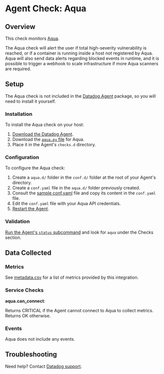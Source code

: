 # Agent Check: Aqua

## Overview

This check monitors [Aqua][1].

The Aqua check will alert the user if total high-severity vulnerability is reached, or if a container is running inside a host not registered by Aqua. Aqua will also send data alerts regarding blocked events in runtime, and it is possible to trigger a webhook to scale infrastructure if more Aqua scanners are required.

## Setup

The Aqua check is not included in the [Datadog Agent][2] package, so you will
need to install it yourself.

### Installation

To install the Aqua check on your host:

1. [Download the Datadog Agent][2].
2. Download the [`aqua.py` file][8] for Aqua.
3. Place it in the Agent's `checks.d` directory.

### Configuration

To configure the Aqua check: 

1. Create a `aqua.d/` folder in the `conf.d/` folder at the root of your Agent's directory. 
2. Create a `conf.yaml` file in the `aqua.d/` folder previously created.
3. Consult the [sample conf.yaml][3] file and copy its content in the `conf.yaml` file.
4. Edit the `conf.yaml` file with your Aqua API credentials.
5. [Restart the Agent][4].

### Validation

[Run the Agent's `status` subcommand][5] and look for `aqua` under the Checks section.

## Data Collected

### Metrics

See [metadata.csv][6] for a list of metrics provided by this integration.

### Service Checks

**aqua.can_connect**:

Returns CRITICAL if the Agent cannot connect to Aqua to collect metrics. Returns OK otherwise.

### Events

Aqua does not include any events.

## Troubleshooting

Need help? Contact [Datadog support][7].

[1]: https://www.aquasec.com
[2]: https://app.datadoghq.com/account/settings#agent
[3]: https://github.com/DataDog/integrations-extras/blob/master/aqua/datadog_checks/aqua/data/conf.yaml.example
[4]: https://docs.datadoghq.com/agent/faq/agent-commands/#start-stop-restart-the-agent
[5]: https://docs.datadoghq.com/agent/faq/agent-commands/#agent-status-and-information
[6]: https://github.com/DataDog/integrations-extras/blob/master/aqua/metadata.csv
[7]: https://docs.datadoghq.com/help/
[8]: https://github.com/DataDog/integrations-extras/blob/master/aqua/datadog_checks/aqua/aqua.py

